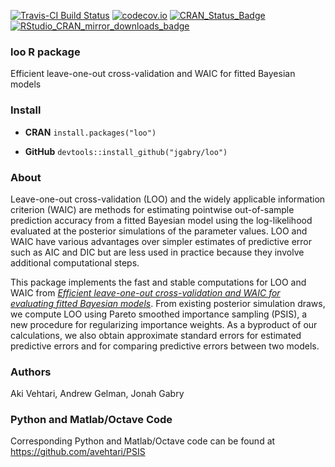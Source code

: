 [![Travis-CI Build Status](https://travis-ci.org/jgabry/loo.svg?branch=develop)](https://travis-ci.org/jgabry/loo)
[![codecov.io](https://codecov.io/github/jgabry/loo/coverage.svg?branch=develop)](https://codecov.io/github/jgabry/loo?branch=develop)
[![CRAN_Status_Badge](http://www.r-pkg.org/badges/version/loo?color=blue)](http://cran.r-project.org/web/packages/loo)
[![RStudio_CRAN_mirror_downloads_badge](http://cranlogs.r-pkg.org/badges/grand-total/loo?color=blue)](http://cran.r-project.org/web/packages/loo)

### **loo** R package

Efficient leave-one-out cross-validation and WAIC for fitted Bayesian models

### Install

* **CRAN** `install.packages("loo")`

* **GitHub** `devtools::install_github("jgabry/loo")` 

### About 

Leave-one-out cross-validation (LOO) and the widely applicable information
criterion (WAIC) are methods for estimating pointwise out-of-sample
prediction accuracy from a fitted Bayesian model using the log-likelihood
evaluated at the posterior simulations of the parameter values. LOO and WAIC
have various advantages over simpler estimates of predictive error such as
AIC and DIC but are less used in practice because they involve additional
computational steps. 

This package implements the fast and stable computations for LOO and WAIC from
[*Efficient leave-one-out cross-validation and WAIC for evaluating fitted Bayesian models*](http://arxiv.org/abs/1507.04544). 
From existing posterior simulation draws, we compute LOO using Pareto smoothed
importance sampling (PSIS), a new procedure for regularizing importance weights.
As a byproduct of our calculations, we also obtain approximate standard errors
for estimated predictive errors and for comparing predictive errors between two
models.

### Authors
Aki Vehtari, Andrew Gelman, Jonah Gabry

### Python and Matlab/Octave Code
Corresponding Python and Matlab/Octave code can be found at https://github.com/avehtari/PSIS

